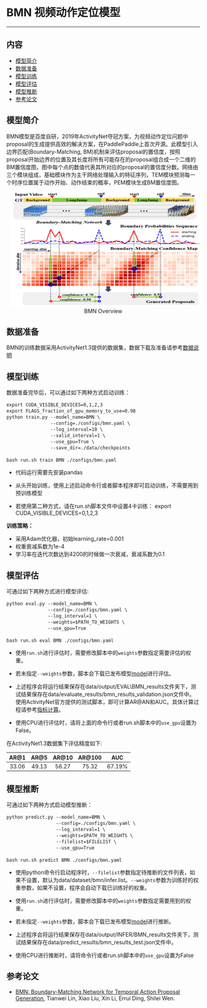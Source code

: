 # BMN 视频动作定位模型

---
## 内容

- [模型简介](#模型简介)
- [数据准备](#数据准备)
- [模型训练](#模型训练)
- [模型评估](#模型评估)
- [模型推断](#模型推断)
- [参考论文](#参考论文)


## 模型简介

BMN模型是百度自研，2019年ActivityNet夺冠方案，为视频动作定位问题中proposal的生成提供高效的解决方案，在PaddlePaddle上首次开源。此模型引入边界匹配(Boundary-Matching, BM)机制来评估proposal的置信度，按照proposal开始边界的位置及其长度将所有可能存在的proposal组合成一个二维的BM置信度图，图中每个点的数值代表其所对应的proposal的置信度分数。网络由三个模块组成，基础模块作为主干网络处理输入的特征序列，TEM模块预测每一个时序位置属于动作开始、动作结束的概率，PEM模块生成BM置信度图。

<p align="center">
<img src="../../images/BMN.png" height=300 width=500 hspace='10'/> <br />
BMN Overview
</p>

## 数据准备

BMN的训练数据采用ActivityNet1.3提供的数据集，数据下载及准备请参考[数据说明](../../data/dataset/bmn/README.md)

## 模型训练

数据准备完毕后，可以通过如下两种方式启动训练：

    export CUDA_VISIBLE_DEVICES=0,1,2,3
    export FLAGS_fraction_of_gpu_memory_to_use=0.98
    python train.py --model_name=BMN \
                    --config=./configs/bmn.yaml \
                    --log_interval=10 \
                    --valid_interval=1 \
                    --use_gpu=True \
                    --save_dir=./data/checkpoints

    bash run.sh train BMN ./configs/bmn.yaml

- 代码运行需要先安装pandas

- 从头开始训练，使用上述启动命令行或者脚本程序即可启动训练，不需要用到预训练模型

- 若使用第二种方式，请在run.sh脚本文件中设置4卡训练：
    export CUDA_VISIBLE_DEVICES=0,1,2,3

**训练策略：**

*  采用Adam优化器，初始learning\_rate=0.001
*  权重衰减系数为1e-4
*  学习率在迭代次数达到4200的时候做一次衰减，衰减系数为0.1


## 模型评估

可通过如下两种方式进行模型评估:

    python eval.py --model_name=BMN \
                   --config=./configs/bmn.yaml \
                   --log_interval=1 \
                   --weights=$PATH_TO_WEIGHTS \
                   --use_gpu=True

    bash run.sh eval BMN ./configs/bmn.yaml

- 使用`run.sh`进行评估时，需要修改脚本中的`weights`参数指定需要评估的权重。

- 若未指定`--weights`参数，脚本会下载已发布模型[model](https://paddlemodels.bj.bcebos.com/video_detection/BMN_final.pdparams)进行评估。

- 上述程序会将运行结果保存在data/output/EVAL\BMN\_results文件夹下，测试结果保存在data/evaluate\_results/bmn\_results\_validation.json文件中。使用ActivityNet官方提供的测试脚本，即可计算AR@AN和AUC。具体计算过程请参考[指标计算](../../metrics/bmn_metrics/README.md)。

- 使用CPU进行评估时，请将上面的命令行或者run.sh脚本中的`use_gpu`设置为False。


在ActivityNet1.3数据集下评估精度如下:

| AR@1 | AR@5 | AR@10 | AR@100 | AUC |
| :---: | :---: | :---: | :---: | :---: |
| 33.06 | 49.13 | 56.27 | 75.32 | 67.19% |


## 模型推断

可通过如下两种方式启动模型推断：

    python predict.py --model_name=BMN \
                      --config=./configs/bmn.yaml \
                      --log_interval=1 \
                      --weights=$PATH_TO_WEIGHTS \
                      --filelist=$FILELIST \
                      --use_gpu=True

    bash run.sh predict BMN ./configs/bmn.yaml

- 使用python命令行启动程序时，`--filelist`参数指定待推断的文件列表，如果不设置，默认为data/dataset/bmn/infer.list。`--weights`参数为训练好的权重参数，如果不设置，程序会自动下载已训练好的权重。

- 使用`run.sh`进行评估时，需要修改脚本中的`weights`参数指定需要用到的权重。

- 若未指定`--weights`参数，脚本会下载已发布模型[model](https://paddlemodels.bj.bcebos.com/video_detection/BMN_final.pdparams)进行推断。

- 上述程序会将运行结果保存在data/output/INFER/BMN\_results文件夹下，测试结果保存在data/predict\_results/bmn\_results\_test.json文件中。

- 使用CPU进行推断时，请将命令行或者run.sh脚本中的`use_gpu`设置为False


## 参考论文

- [BMN: Boundary-Matching Network for Temporal Action Proposal Generation](https://arxiv.org/abs/1907.09702), Tianwei Lin, Xiao Liu, Xin Li, Errui Ding, Shilei Wen.
